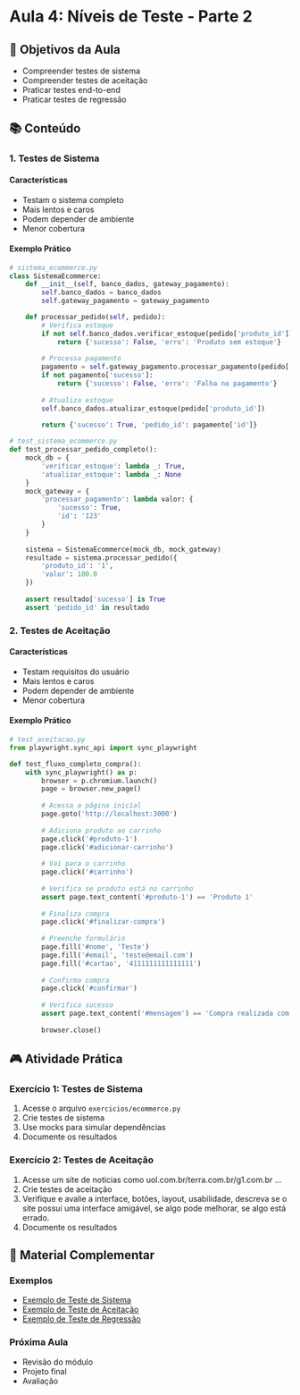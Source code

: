 # Aula 4: Níveis de Teste - Parte 2

## 🎯 Objetivos da Aula
- Compreender testes de sistema
- Compreender testes de aceitação
- Praticar testes end-to-end
- Praticar testes de regressão

## 📚 Conteúdo

### 1. Testes de Sistema

#### Características
- Testam o sistema completo
- Mais lentos e caros
- Podem depender de ambiente
- Menor cobertura

#### Exemplo Prático
```python
# sistema_ecommerce.py
class SistemaEcommerce:
    def __init__(self, banco_dados, gateway_pagamento):
        self.banco_dados = banco_dados
        self.gateway_pagamento = gateway_pagamento

    def processar_pedido(self, pedido):
        # Verifica estoque
        if not self.banco_dados.verificar_estoque(pedido['produto_id']):
            return {'sucesso': False, 'erro': 'Produto sem estoque'}
        
        # Processa pagamento
        pagamento = self.gateway_pagamento.processar_pagamento(pedido['valor'])
        if not pagamento['sucesso']:
            return {'sucesso': False, 'erro': 'Falha no pagamento'}
        
        # Atualiza estoque
        self.banco_dados.atualizar_estoque(pedido['produto_id'])
        
        return {'sucesso': True, 'pedido_id': pagamento['id']}

# test_sistema_ecommerce.py
def test_processar_pedido_completo():
    mock_db = {
        'verificar_estoque': lambda _: True,
        'atualizar_estoque': lambda _: None
    }
    mock_gateway = {
        'processar_pagamento': lambda valor: {
            'sucesso': True,
            'id': '123'
        }
    }
    
    sistema = SistemaEcommerce(mock_db, mock_gateway)
    resultado = sistema.processar_pedido({
        'produto_id': '1',
        'valor': 100.0
    })
    
    assert resultado['sucesso'] is True
    assert 'pedido_id' in resultado
```

### 2. Testes de Aceitação

#### Características
- Testam requisitos do usuário
- Mais lentos e caros
- Podem depender de ambiente
- Menor cobertura

#### Exemplo Prático
```python
# test_aceitacao.py
from playwright.sync_api import sync_playwright

def test_fluxo_completo_compra():
    with sync_playwright() as p:
        browser = p.chromium.launch()
        page = browser.new_page()
        
        # Acessa a página inicial
        page.goto('http://localhost:3000')
        
        # Adiciona produto ao carrinho
        page.click('#produto-1')
        page.click('#adicionar-carrinho')
        
        # Vai para o carrinho
        page.click('#carrinho')
        
        # Verifica se produto está no carrinho
        assert page.text_content('#produto-1') == 'Produto 1'
        
        # Finaliza compra
        page.click('#finalizar-compra')
        
        # Preenche formulário
        page.fill('#nome', 'Teste')
        page.fill('#email', 'teste@email.com')
        page.fill('#cartao', '4111111111111111')
        
        # Confirma compra
        page.click('#confirmar')
        
        # Verifica sucesso
        assert page.text_content('#mensagem') == 'Compra realizada com sucesso!'
        
        browser.close()
```

## 🎮 Atividade Prática

### Exercício 1: Testes de Sistema
1. Acesse o arquivo `exercicios/ecommerce.py`
2. Crie testes de sistema
3. Use mocks para simular dependências
4. Documente os resultados

### Exercício 2: Testes de Aceitação
1. Acesse um site de noticias como uol.com.br/terra.com.br/g1.com.br ...
2. Crie testes de aceitação
3. Verifique e avalie a interface, botões, layout, usabilidade, descreva se o site possui uma interface amigável, se algo pode melhorar, se algo está errado. 
4. Documente os resultados

## 📝 Material Complementar

### Exemplos
- [Exemplo de Teste de Sistema](exemplos/teste_sistema.md)
- [Exemplo de Teste de Aceitação](exemplos/teste_aceitacao.md)
- [Exemplo de Teste de Regressão](exemplos/teste_regressao.md)

### Próxima Aula
- Revisão do módulo
- Projeto final
- Avaliação 

